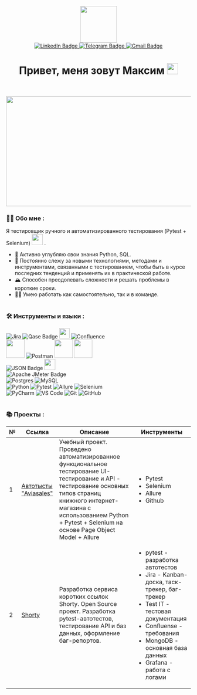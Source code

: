 <div id="header" align="center">
  <img src="https://media2.giphy.com/media/v1.Y2lkPTc5MGI3NjExZWNjbTV1ZXhwemN1am95bzRqd293YjQyM3oyMmxjYndqYXZ4NXAwdiZlcD12MV9pbnRlcm5hbF9naWZfYnlfaWQmY3Q9cw/CLasnMB6qjgO2L5Zbz/giphy.gif" width="100"/>
</div>
<div id="badges" align="center">
  <a href="your-linkedin-URL">
    <img src="https://img.shields.io/badge/LinkedIn-blue?style=for-the-badge&logo=linkedin&logoColor=white" alt="LinkedIn Badge"/>
  </a>
  <a href="https://t.me/QA_tester5">
    <img src="https://img.shields.io/badge/Telegram-26A5E4?logo=telegram&logoColor=white&style=for-the-badge" alt="Telegram Badge"/>
  </a>
  <a href="mailto:maxritterr@gmail.com">
    <img src="https://img.shields.io/badge/Gmail-D14836?style=for-the-badge&logo=gmail&logoColor=white" alt="Gmail Badge"/>
  </a>
</div>
<div id="badges" align="center">
  <img src="https://komarev.com/ghpvc/?username=Max-Ritter-QA&style=flat-square&color=blue" alt=""/>
</div>
<h1 align="center" >
  Привет, меня зовут Максим
  <img src="https://media.giphy.com/media/hvRJCLFzcasrR4ia7z/giphy.gif" width="30px"/>
</h1>
<br><br>

<div align="center">
  <img src="https://media.giphy.com/media/dWesBcTLavkZuG35MI/giphy.gif" width="600" height="300"/>
</div>

### :man_technologist:  Обо мне :
Я тестировщик ручного и автоматизированного тестирования (Pytest + Selenium) <img src="https://media.giphy.com/media/WUlplcMpOCEmTGBtBW/giphy.gif" width="30"> . 
- :open_book: Активно углубляю свои знания Python, SQL. 
- :telescope: Постоянно слежу за новыми технологиями, методами и инструментами, связанными с тестированием, чтобы быть в курсе последних тенденций и применять их в практической работе.
- :mountain_snow: Способен преодолевать сложности и решать проблемы в короткие сроки.
- :men_wrestling: Умею работать как самостоятельно, так и в команде.
<br><br>

### :hammer_and_wrench: Инструменты и языки :
![Jira](https://img.shields.io/badge/jira-%230A0FFF.svg?style=for-the-badge&logo=jira&logoColor=white)
![Qase Badge](https://img.shields.io/badge/Qase-4F46DC?logo=qase&logoColor=fff&style=for-the-badge)
<img src=https://chlist.sitechco.ru/img/logo1z.png height=28>
![Confluence](https://img.shields.io/badge/confluence-%23172BF4.svg?style=for-the-badge&logo=confluence&logoColor=white)
<br>
<img src="https://i7.imageban.ru/out/2024/01/05/69e4a0bcada04da67d9ddffcdc34ebf3.png" height=50>
![Postman](https://img.shields.io/badge/Postman-FF6C37?style=for-the-badge&logo=postman&logoColor=white)
<img src="https://i3.imageban.ru/out/2024/01/05/b613ad509399724fa782bf1e51cd73a4.jpg" height=50>
<img src="https://i7.imageban.ru/out/2024/01/05/df7f3ae7e22deff33df9d104973e0ab0.png" height=50>
<br>
![JSON Badge](https://img.shields.io/badge/JSON-000?logo=json&logoColor=fff&style=for-the-badge)
<img src="https://i6.imageban.ru/out/2024/01/05/66ffd33f1fb9bbeee1f7b55e879a9d3a.png" height=30>
<br>
![Apache JMeter Badge](https://img.shields.io/badge/Apache%20JMeter-D22128?logo=apachejmeter&logoColor=fff&style=for-the-badge)
<br>
![Postgres](https://img.shields.io/badge/postgres-%23316192.svg?style=for-the-badge&logo=postgresql&logoColor=white)
![MySQL](https://img.shields.io/badge/mysql-%2300f.svg?style=for-the-badge&logo=mysql&logoColor=white)
<br>
![Python](https://img.shields.io/badge/python-3670A0?style=for-the-badge&logo=python&logoColor=ffdd54)
![Pytest](https://img.shields.io/badge/Pytest-0A9EDC?logo=python&logoColor=white&style=for-the-badge)
![Allure](https://img.shields.io/badge/Allure-3E4E88?logo=allure&logoColor=white&style=for-the-badge)
![Selenium](https://img.shields.io/badge/Selenium-43B02A?logo=selenium&logoColor=white&style=for-the-badge)
<br>
![PyCharm](https://img.shields.io/badge/PyCharm-000000?logo=jetbrains&logoColor=white&style=for-the-badge)
![VS Code](https://img.shields.io/badge/VS_Code-007ACC?logo=visualstudiocode&logoColor=white&style=for-the-badge)
![Git](https://img.shields.io/badge/git-%23F05033.svg?style=for-the-badge&logo=git&logoColor=white)
![GitHub](https://img.shields.io/badge/github-%23121011.svg?style=for-the-badge&logo=github&logoColor=white)
<br><br>

### :books: Проекты :
|№| Ссылка                                                             | Описание                                                                                                                                                                                                                                         | Инструменты                                                                                                                                                                                                                   |
|-|--------------------------------------------------------------------|--------------------------------------------------------------------------------------------------------------------------------------------------------------------------------------------------------------------------------------------------|-------------------------------------------------------------------------------------------------------------------------------------------------------------------------------------------------------------------------------|
|1| [Автотысты "Aviasales"](https://github.com/Max-Ritter-QA/pytest_ui_api_template) | Учебный проект. Проведено автоматизированное функциональное тестирование UI-тестирование и API - тестирование основных типов страниц книжного интернет-магазина с использованием Python + Pytest + Selenium на основе Page Object Model + Allure | <ul><li>Pytest </li><li>Selenium</li><li>Allure</li><li>Github</li>                                                                             |
|2| [Shorty](https://github.com/Sunagatov/URL-Shortener-QA)            | Разработка сервиса коротких ссылок Shorty. Open Source проект. Разработка pytest-автотестов, тестирование API и баз данных, оформление баг-репортов.                                                                                             | <ul><li>pytest - разработка автотестов </li><li>Jira - Kanban-доска, таск-трекер, баг-трекер</li><li>Test IT - тестовая документация</li><li>Confluense - требования</li><li>MongoDB - основная база данных</li><li>Grafana - работа с логами</li> |

